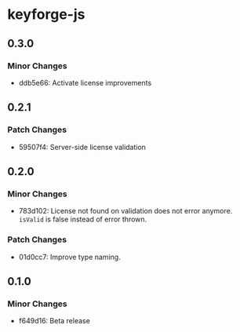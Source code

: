 # keyforge-js

## 0.3.0

### Minor Changes

- ddb5e66: Activate license improvements

## 0.2.1

### Patch Changes

- 59507f4: Server-side license validation

## 0.2.0

### Minor Changes

- 783d102: License not found on validation does not error anymore. `isValid` is false instead of error thrown.

### Patch Changes

- 01d0cc7: Improve type naming.

## 0.1.0

### Minor Changes

- f649d16: Beta release
